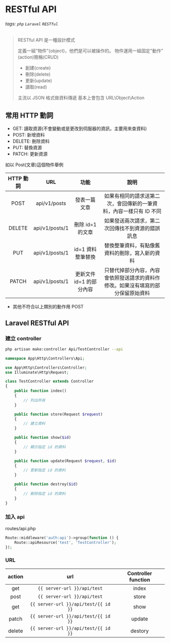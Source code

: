 # RESTful API

###### tags: `php` `Laravel` `RESTful`

> RESTful API 是一種設計模式
>
> 定義一組"物件"(object)，他們是可以被操作的。
> 物件運用一組固定"動作"(action)簡稱(CRUD)
>
> - 創建(create)
> - 刪除(delete)
> - 更新(update)
> - 讀取(read)
>
> 主流以 JSON 格式做資料傳遞
> 基本上會包含 URL\Object\Action

## 常用 HTTP 動詞

- GET: 讀取資源(不會變動或是更改到伺服器的資訊，主要用來查資料)
- POST: 新增資料
- DELETE: 刪除資料
- PUT: 替換資源
- PATCH: 更新資源

如以 Post(文章)這個物件舉例

| HTTP 動詞 |      URL       |           功能           |                                       說明                                       |
| :-------: | :------------: | :----------------------: | :------------------------------------------------------------------------------: |
|   POST    |  api/v1/posts  |       發表一篇文章       |        如果有相同的請求送第二次，會回傳新的一筆資料，內容一樣只有 ID 不同        |
|  DELETE   | api/v1/posts/1 |     刪除 id=1 的文章     |                 如果發送兩次請求，第二次回傳找不到資源的錯誤訊息                 |
|    PUT    | api/v1/posts/1 |    id=1 資料整筆替換     |                  替換整筆資料，有點像舊資料的刪除，寫入新的資料                  |
|   PATCH   | api/v1/posts/1 | 更新文件 id=1 的部分內容 | 只替代掉部分內容，內容會依照發送請求的資料作修改。如果沒有填寫的部分保留原始資料 |

- 其他不符合以上類別的動作用 POST

## Laravel RESTful API

### 建立 controller

```bash
php artisan make:controller Api/TestController --api
```

```php
namespace App\Http\Controllers\Api;

use App\Http\Controllers\Controller;
use Illuminate\Http\Request;

class TestController extends Controller
{
    public function index()
    {
        // 列出所有
    }

    public function store(Request $request)
    {
        // 建立資料
    }

    public function show($id)
    {
        // 顯示指定 id 的資料
    }

    public function update(Request $request, $id)
    {
        // 更新指定 id 的資料
    }

    public function destroy($id)
    {
        // 刪除指定 id 的資料
    }
}
```

### 加入 api

routes/api.php

```php
Route::middleware('auth:api')->group(function () {
    Route::apiResource('test', 'TestController');
});
```

### URL

| action |                 url                  | Controller function |
| :----: | :----------------------------------: | :-----------------: |
|  get   |     `{{ server-url }}/api/test`      |        index        |
|  post  |     `{{ server-url }}/api/test`      |        store        |
|  get   | `{{ server-url }}/api/test/{{ id }}` |        show         |
| patch  | `{{ server-url }}/api/test/{{ id }}` |       update        |
| delete | `{{ server-url }}/api/test/{{ id }}` |       destory       |
